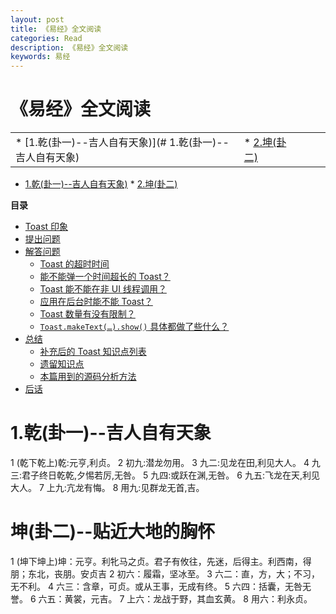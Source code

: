 ```yaml
---
layout: post
title: 《易经》全文阅读
categories: Read
description: 《易经》全文阅读
keywords: 易经
---
```


# 《易经》全文阅读

|           |              |                |            |           |
|:--------  |:--------     |:----------     |:---------  |:--------  |
| * [1.乾(卦一)--吉人自有天象)](# 1.乾(卦一)--吉人自有天象) | * [2.坤(卦二)](#坤(卦二)--贴近大地的胸怀) | | | |


* [1.乾(卦一)--吉人自有天象)](#乾(卦一)--吉人自有天象)    * [2.坤(卦二)](#坤(卦二)--贴近大地的胸怀) 

**目录**

<!-- vim-markdown-toc GFM -->

* [Toast 印象](#toast-印象)
* [提出问题](#提出问题)
* [解答问题](#解答问题)
    * [Toast 的超时时间](#toast-的超时时间)
    * [能不能弹一个时间超长的 Toast？](#能不能弹一个时间超长的-toast)
    * [Toast 能不能在非 UI 线程调用？](#toast-能不能在非-ui-线程调用)
    * [应用在后台时能不能 Toast？](#应用在后台时能不能-toast)
    * [Toast 数量有没有限制？](#toast-数量有没有限制)
    * [`Toast.makeText(…).show()` 具体都做了些什么？](#toastmaketextshow-具体都做了些什么)
* [总结](#总结)
    * [补充后的 Toast 知识点列表](#补充后的-toast-知识点列表)
    * [遗留知识点](#遗留知识点)
    * [本篇用到的源码分析方法](#本篇用到的源码分析方法)
* [后话](#后话)

# 1.乾(卦一)--吉人自有天象

1 (乾下乾上)乾:元亨,利贞。
2 初九:潜龙勿用。
3 九二:见龙在田,利见大人。
4 九三:君子终日乾乾,夕惕若厉,无咎。
5 九四:或跃在渊,无咎。
6 九五:飞龙在天,利见大人。
7 上九:亢龙有悔。
8 用九:见群龙无首,吉。

# 坤(卦二)--贴近大地的胸怀

1 (坤下坤上)坤：元亨。利牝马之贞。君子有攸往，先迷，后得主。利西南，得朋；东北，丧朋。安贞吉
2 初六：履霜，坚冰至。
3 六二：直，方，大；不习，无不利。
4 六三：含章，可贞。或从王事，无成有终。
5 六四：括囊，无咎无誉。
6 六五：黄裳，元吉。
7 上六：龙战于野，其血玄黄。
8 用六：利永贞。







